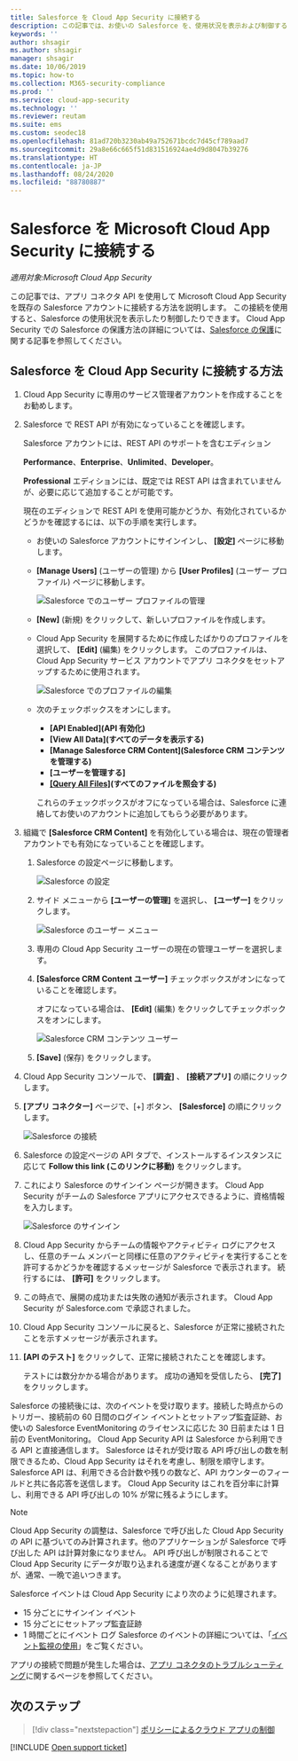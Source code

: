 ```yaml
---
title: Salesforce を Cloud App Security に接続する
description: この記事では、お使いの Salesforce を、使用状況を表示および制御する API コネクタを使用して Cloud App Security に接続する方法について説明します。
keywords: ''
author: shsagir
ms.author: shsagir
manager: shsagir
ms.date: 10/06/2019
ms.topic: how-to
ms.collection: M365-security-compliance
ms.prod: ''
ms.service: cloud-app-security
ms.technology: ''
ms.reviewer: reutam
ms.suite: ems
ms.custom: seodec18
ms.openlocfilehash: 81ad720b3230ab49a752671bcdc7d45cf789aad7
ms.sourcegitcommit: 29a8e66c665f51d831516924ae4d9d8047b39276
ms.translationtype: HT
ms.contentlocale: ja-JP
ms.lasthandoff: 08/24/2020
ms.locfileid: "88780887"
---
```

# <a name="connect-salesforce-to-microsoft-cloud-app-security"></a>Salesforce を Microsoft Cloud App Security に接続する

*適用対象:Microsoft Cloud App Security*

この記事では、アプリ コネクタ API を使用して Microsoft Cloud App Security を既存の Salesforce アカウントに接続する方法を説明します。 この接続を使用すると、Salesforce の使用状況を表示したり制御したりできます。 Cloud App Security での Salesforce の保護方法の詳細については、[Salesforce の保護](protect-salesforce.md)に関する記事を参照してください。

## <a name="how-to-connect-salesforce-to-cloud-app-security"></a>Salesforce を Cloud App Security に接続する方法

1. Cloud App Security に専用のサービス管理者アカウントを作成することをお勧めします。

1. Salesforce で REST API が有効になっていることを確認します。

    Salesforce アカウントには、REST API のサポートを含むエディション

    **Performance**、**Enterprise**、**Unlimited**、**Developer**。

    **Professional** エディションには、既定では REST API は含まれていませんが、必要に応じて追加することが可能です。

    現在のエディションで REST API を使用可能かどうか、有効化されているかどうかを確認するには、以下の手順を実行します。

    * お使いの Salesforce アカウントにサインインし、 **[設定]** ページに移動します。

    * **[Manage Users]** \(ユーザーの管理\) から **[User Profiles]** \(ユーザー プロファイル\) ページに移動します。

        ![Salesforce でのユーザー プロファイルの管理](media/salesforce-manageusers-profiles.png "Salesforce でのユーザー プロファイルの管理")

    * **[New]** \(新規\) をクリックして、新しいプロファイルを作成します。
    * Cloud App Security を展開するために作成したばかりのプロファイルを選択して、 **[Edit]** \(編集\) をクリックします。 このプロファイルは、Cloud App Security サービス アカウントでアプリ コネクタをセットアップするために使用されます。

         ![Salesforce でのプロファイルの編集](media/salesforce-edit-profile.png "Salesforce でのプロファイルの編集")

    * 次のチェックボックスをオンにします。
      * **[API Enabled]\(API 有効化\)**
      * **[View All Data]\(すべてのデータを表示する\)**
      * **[Manage Salesforce CRM Content]\(Salesforce CRM コンテンツを管理する\)**
      * **[ユーザーを管理する]**
      * **[[Query All Files]](https://go.microsoft.com/fwlink/?linkid=2106480)\(すべてのファイルを照会する\)**

      これらのチェックボックスがオフになっている場合は、Salesforce に連絡してお使いのアカウントに追加してもらう必要があります。

1. 組織で **[Salesforce CRM Content]** を有効化している場合は、現在の管理者アカウントでも有効になっていることを確認します。

    1. Salesforce の設定ページに移動します。

        ![Salesforce の設定](media/salesforce-setup.png "Salesforce の設定")

    1. サイド メニューから **[ユーザーの管理]** を選択し、 **[ユーザー]** をクリックします。

        ![Salesforce のユーザー メニュー](media/salesforce-menu-users.png "Salesforce のユーザー メニュー")

    1. 専用の Cloud App Security ユーザーの現在の管理ユーザーを選択します。

    1. **[Salesforce CRM Content ユーザー]** チェックボックスがオンになっていることを確認します。

        オフになっている場合は、 **[Edit]** \(編集\) をクリックしてチェックボックスをオンにします。

        ![Salesforce CRM コンテンツ ユーザー](media/salesforce-crm-content-user.png "Salesforce CRM コンテンツ ユーザー")

    1. **[Save]** (保存) をクリックします。

1. Cloud App Security コンソールで、 **[調査]** 、 **[接続アプリ]** の順にクリックします。

1. **[アプリ コネクター]** ページで、[+] ボタン、 **[Salesforce]** の順にクリックします。

    ![Salesforce の接続](media/connect-salesforce.png "Salesforce の接続")

1. Salesforce の設定ページの API タブで、インストールするインスタンスに応じて **Follow this link (このリンクに移動)** をクリックします。

1. これにより Salesforce のサインイン ページが開きます。 Cloud App Security がチームの Salesforce アプリにアクセスできるように、資格情報を入力します。

    ![Salesforce のサインイン](media/salesforce-logon.png "Salesforce へのログオン")

1. Cloud App Security からチームの情報やアクティビティ ログにアクセスし、任意のチーム メンバーと同様に任意のアクティビティを実行することを許可するかどうかを確認するメッセージが Salesforce で表示されます。 続行するには、 **[許可]** をクリックします。

1. この時点で、展開の成功または失敗の通知が表示されます。 Cloud App Security が Salesforce.com で承認されました。

1. Cloud App Security コンソールに戻ると、Salesforce が正常に接続されたことを示すメッセージが表示されます。

1. **[API のテスト]** をクリックして、正常に接続されたことを確認します。

    テストには数分かかる場合があります。 成功の通知を受信したら、 **[完了]** をクリックします。

Salesforce の接続後には、次のイベントを受け取ります。接続した時点からのトリガー、接続前の 60 日間のログイン イベントとセットアップ監査証跡、お使いの Salesforce EventMonitoring のライセンスに応じた 30 日前または 1 日前の EventMonitoring。 Cloud App Security API は Salesforce から利用できる API と直接通信します。 Salesforce はそれが受け取る API 呼び出しの数を制限できるため、Cloud App Security はそれを考慮し、制限を順守します。 Salesforce API は、利用できる合計数や残りの数など、API カウンターのフィールドと共に各応答を送信します。 Cloud App Security はこれを百分率に計算し、利用できる API 呼び出しの 10% が常に残るようにします。

> [!NOTE]
> Cloud App Security の調整は、Salesforce で呼び出した Cloud App Security の API に基づいてのみ計算されます。他のアプリケーションが Salesforce で呼び出した API は計算対象になりません。
> API 呼び出しが制限されることで Cloud App Security にデータが取り込まれる速度が遅くなることがありますが、通常、一晩で追いつきます。

Salesforce イベントは Cloud App Security により次のように処理されます。

* 15 分ごとにサインイン イベント
* 15 分ごとにセットアップ監査証跡
* 1 時間ごとにイベント ログ Salesforce のイベントの詳細については、「[イベント監視の使用](https://developer.salesforce.com/docs/atlas.en-us.api_rest.meta/api_rest/using_resources_event_log_files.htm)」をご覧ください。

アプリの接続で問題が発生した場合は、[アプリ コネクタのトラブルシューティング](troubleshooting-api-connectors-using-error-messages.md)に関するページを参照してください。

## <a name="next-steps"></a>次のステップ

> [!div class="nextstepaction"]
> [ポリシーによるクラウド アプリの制御](control-cloud-apps-with-policies.md)

[!INCLUDE [Open support ticket](includes/support.md)]
